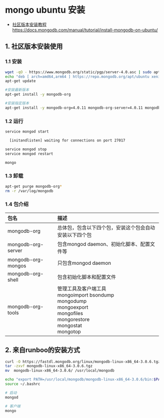# mongo ubuntu 安装

- [社区版本安装教程](https://docs.mongodb.com/manual/tutorial/install-mongodb-on-ubuntu/)  
        <https://docs.mongodb.com/manual/tutorial/install-mongodb-on-ubuntu/>

## 1. 社区版本安装使用

### 1.1 安装

```bash
wget -qO - https://www.mongodb.org/static/pgp/server-4.0.asc | sudo apt-key add -
echo "deb [ arch=amd64,arm64 ] https://repo.mongodb.org/apt/ubuntu xenial/mongodb-org/4.0 multiverse" | sudo tee /etc/apt/sources.list.d/mongodb-org-4.0.list
apt-get update

#安装最新版本
apt-get install -y mongodb-org

#安装指定版本
apt-get install -y mongodb-org=4.0.11 mongodb-org-server=4.0.11 mongodb-org-shell=4.0.11 mongodb-org-mongos=4.0.11 mongodb-org-tools=4.0.11
```

### 1.2 运行

```bash
service mongod start

  [initandlisten] waiting for connections on port 27017

service mongod stop
service mongod restart

mongo
```

### 1.3 卸载

```bash
apt-get purge mongodb-org*
rm -r /var/log/mongodb
```

### 1.4 包介绍

包名 | 描述
:--- | :---
mongodb-org | 总体包，包含以下四个包，安装这个包会自动安装以下四个包
mongodb-org-server | 包含mongod daemon、初始化脚本、配置文件等
mongodb-org-mongos | 只包含mongod daemon
mongodb-org-shell | 包含初始化脚本和配置文件
mongodb-org-tools | 管理工具及客户端工具<br>  mongoimport bsondump<br>  mongodump<br>  mongoexport<br>  mongofiles<br>  mongorestore<br>  mongostat<br>  mongotop

## 2. 来自runboo的安装方式

```bash
curl -O https://fastdl.mongodb.org/linux/mongodb-linux-x86_64-3.0.6.tgz
tar -zxvf mongodb-linux-x86_64-3.0.6.tgz
mv  mongodb-linux-x86_64-3.0.6/ /usr/local/mongodb

echo "export PATH=/usr/local/mongodb/mongodb-linux-x86_64-3.0.6/bin:$PATH" >> ~/.bashrc
source ~/.bashrc

# 启动
mongod

# 客户端
mongo
```
